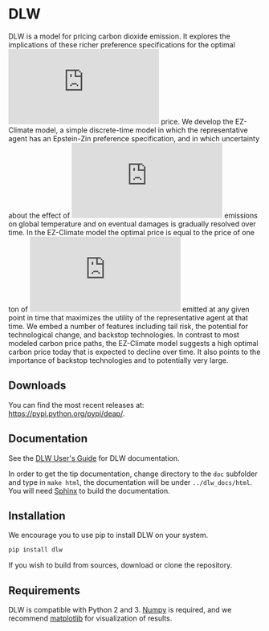 # DLW

DLW is a model for pricing carbon dioxide emission. It explores the implications of these richer preference specifications for the optimal ![equation](http://latex.codecogs.com/gif.latex?CO_2) price. We develop the EZ-Climate model, a simple discrete-time model in which the representative agent has an Epstein-Zin preference specification, and in which uncertainty about the effect of ![equation](http://latex.codecogs.com/gif.latex?CO_2) emissions on global temperature and on eventual damages is gradually resolved over time. In the EZ-Climate model the optimal price is equal to the price of one ton of ![equation](http://latex.codecogs.com/gif.latex?CO_2) emitted at any given point in time that maximizes the utility of the representative agent at that time. We embed a number of features including tail risk, the potential for technological change, and backstop technologies. In contrast to most modeled carbon price paths, the EZ-Climate model suggests a high optimal carbon price today that is expected to decline over time. It also points to the importance of backstop technologies and to potentially very large.

## Downloads

You can find the most recent releases at: https://pypi.python.org/pypi/deap/.

## Documentation
See the [DLW User's Guide](https://oscarsjogren.github.io/dlw/) for DLW documentation.

In order to get the tip documentation, change directory to the `doc` subfolder and type in `make html`, the documentation will be under `../dlw_docs/html`. You will need [Sphinx](http://sphinx.pocoo.org) to build the documentation.

## Installation
We encourage you to use pip to install DLW on your system. 

```bash
pip install dlw
```

If you wish to build from sources, download or clone the repository.

## Requirements
DLW is compatible with Python 2 and 3. [Numpy](http://www.numpy.org/) is required, and we recommend [matplotlib](http://www.matplotlib.org/) for visualization of results.
